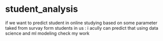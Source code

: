 # student_analysis
if we want to predict student in online studying based on some parameter 
taked from survay form students in us :
i acully can predict that using data science and ml modeling 
check my work
